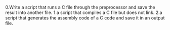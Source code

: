0.Write a script that runs a C file through the preprocessor and save the result into another file.
1.a script that compiles a C file but does not link.
2.a script that generates the assembly code of a C code and save it in an output file.